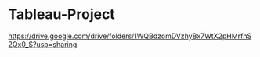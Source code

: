 # Tableau-Project
https://drive.google.com/drive/folders/1WQBdzomDVzhyBx7WtX2pHMrfnS2Qx0_S?usp=sharing
